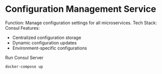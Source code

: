 # Configuration Management Service

Function: Manage configuration settings for all microservices.
Tech Stack: Consul
Features:
- Centralized configuration storage
- Dynamic configuration updates
- Environment-specific configurations

Run Consul Server
```
docker-compose up
```